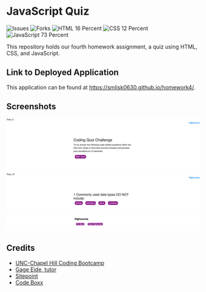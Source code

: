 # JavaScript Quiz
![Issues](https://img.shields.io/github/issues/smlisk0630/homework3)
![Forks](https://img.shields.io/github/forks/smlisk0630/homework3)
![HTML 16 Percent](https://img.shields.io/badge/html-16%25-purple)
![CSS 12 Percent](https://img.shields.io/badge/css-12%25-blue)
![JavaScript 73 Percent](https://img.shields.io/badge/javascript-73%25-yellow)

This repository holds our fourth homework assignment, a quiz using HTML, CSS, and JavaScript.

## Link to Deployed Application
This application can be found at https://smlisk0630.github.io/homework4/.

## Screenshots
![Coding Quiz Start Page](Assets/coding_quiz_start.png)
![Coding Quiz Question Page](Assets/coding_quiz_question.png)
![Coding Quiz Highscores Page](Assets/coding_quiz_highscores.png)

## Credits

- [UNC-Chapel Hill Coding Bootcamp](https://bootcamp.unc.edu/)
- [Gage Eide, tutor](https://github.com/gage117)
- [Sitepoint](https://www.sitepoint.com/simple-javascript-quiz/)
- [Code Boxx](https://code-boxx.com/simple-javascript-quiz/)
